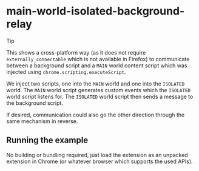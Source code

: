 # main-world-isolated-background-relay

> [!TIP]
> This shows a cross-platform way (as it does not require `externally_connectable` which is not available in Firefox) to communicate between a background script and a `MAIN` world content script which was injected using `chrome.scripting.executeScript`.

We inject two scripts, one into the `MAIN` world and one into the `ISOLATED` world. The `MAIN` world script generates custom events which the `ISOLATED` world script listens for. The `ISOLATED` world script then sends a message to the background script.

If desired, communication could also go the other direction through the same mechanism in reverse.

## Running the example

No building or bundling required, just load the extension as an unpacked extension in Chrome (or whatever browser which supports the used APIs).

